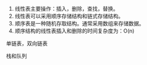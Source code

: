 1. 线性表主要操作：插入，删除，查找，替换。
2. 线性表可以采用顺序存储结构和链式存储结构。
3. 顺序表是一种随机存取结构。通常采用数组来存储数据。
4. 顺序结构的线性表插入和删除的时间复杂度为：O(n)

单链表，双向链表

栈和队列
